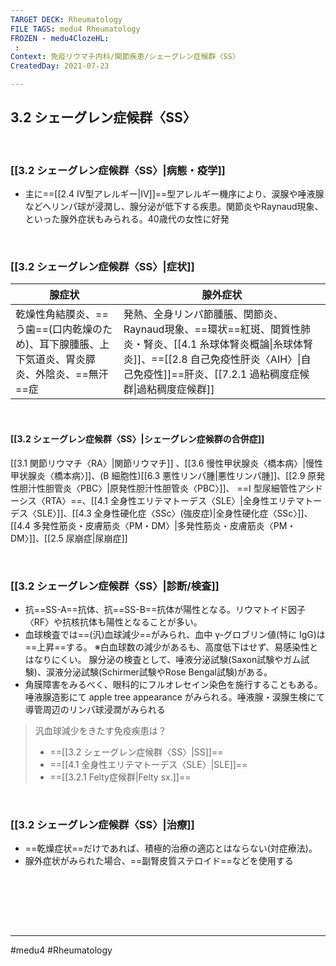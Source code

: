 ```yaml
---
TARGET DECK: Rheumatology
FILE TAGS: medu4 Rheumatology
FROZEN - medu4ClozeHL:
 : 
Context: 免疫リウマチ内科/関節疾患/シェーグレン症候群〈SS〉
CreatedDay: 2021-07-23

---
```


## 3.2 シェーグレン症候群〈SS〉

<br>

### [[3.2 シェーグレン症候群〈SS〉|病態・疫学]]
* 主に==[[2.4 Ⅳ型アレルギー|Ⅳ]]==型アレルギー機序により、涙腺や唾液腺などへリンパ球が浸潤し、腺分泌が低下する疾患。関節炎やRaynaud現象、といった腺外症状もみられる。40歳代の女性に好発
<!--ID: 1627801028444-->


<br>

### [[3.2 シェーグレン症候群〈SS〉|症状]]
|腺症状|腺外症状|
|---|---|
|乾燥性角結膜炎、==う歯==(口内乾燥のため)、耳下腺腫脹、上下気道炎、胃炎膵炎、外陰炎、==無汗==症|発熱、全身リンパ節腫脹、関節炎、Raynaud現象、==環状==紅斑、間質性肺炎・腎炎、[[4.1 糸球体腎炎概論\|糸球体腎炎]]、==[[2.8 自己免疫性肝炎〈AIH〉\|自己免疫性]]==肝炎、[[7.2.1 過粘稠度症候群\|過粘稠度症候群]]|
<!--ID: 1627801028450-->


<br>

#### [[3.2 シェーグレン症候群〈SS〉|シェーグレン症候群の合併症]]
[[3.1 関節リウマチ〈RA〉|関節リウマチ]] 、[[3.6 慢性甲状腺炎〈橋本病〉|慢性甲状腺炎〈橋本病〉]]、(B 細胞性)[[6.3 悪性リンパ腫|悪性リンパ腫]]、[[2.9 原発性胆汁性胆管炎〈PBC〉|原発性胆汁性胆管炎〈PBC〉]]、 ==I 型尿細管性アシドーシス〈RTA〉==、[[4.1 全身性エリテマトーデス〈SLE〉|全身性エリテマトーデス〈SLE〉]]、[[4.3 全身性硬化症〈SSc〉(強皮症)|全身性硬化症〈SSc〉]]、[[4.4 多発性筋炎・皮膚筋炎〈PM・DM〉|多発性筋炎・皮膚筋炎〈PM・ DM〉]]、[[2.5 尿崩症|尿崩症]]
<!--ID: 1627801028456-->


<br>

### [[3.2 シェーグレン症候群〈SS〉|診断/検査]]
* 抗==SS-A==抗体、抗==SS-B==抗体が陽性となる。リウマトイド因子〈RF〉や抗核抗体も陽性となることが多い。
* 血球検査では==(汎)血球減少==がみられ、血中 γ-グロブリン値(特に IgG)は ==上昇==する。
※白血球数の減少があるも、高度低下はせず、易感染性とはなりにくい。
腺分泌の検査として、唾液分泌試験(Saxon試験やガム試験)、涙液分泌試験(Schirmer試験やRose Bengal試験)がある。 
* 角膜障害をみるべく、眼科的にフルオレセイン染色を施行することもある。 唾液腺造影にて apple tree appearance がみられる。唾液腺・涙腺生検にて導管周辺のリンパ球浸潤がみられる
<!--ID: 1627801028462-->


>汎血球減少をきたす免疫疾患は？
> * ==[[3.2 シェーグレン症候群〈SS〉|SS]]==
> * ==[[4.1 全身性エリテマトーデス〈SLE〉|SLE]]==
> * ==[[3.2.1 Felty症候群|Felty sx.]]== 
<!--ID: 1627801028469-->



<br>

### [[3.2 シェーグレン症候群〈SS〉|治療]]
* ==乾燥症状==だけであれば、積極的治療の適応とはならない(対症療法)。
* 腺外症状がみられた場合、==副腎皮質ステロイド==などを使用する
<!--ID: 1627801028474-->


<br>


<br><br><br>

---
#medu4 #Rheumatology 
